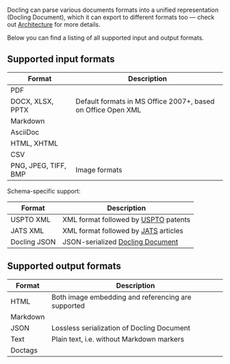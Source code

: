 Docling can parse various documents formats into a unified representation (Docling
Document), which it can export to different formats too — check out
[Architecture](../concepts/architecture.md) for more details.

Below you can find a listing of all supported input and output formats.

## Supported input formats

| Format | Description |
|--------|-------------|
| PDF | |
| DOCX, XLSX, PPTX | Default formats in MS Office 2007+, based on Office Open XML |
| Markdown | |
| AsciiDoc | |
| HTML, XHTML | |
| CSV | |
| PNG, JPEG, TIFF, BMP | Image formats |

Schema-specific support:

| Format | Description |
|--------|-------------|
| USPTO XML | XML format followed by [USPTO](https://www.uspto.gov/patents) patents |
| JATS XML | XML format followed by [JATS](https://jats.nlm.nih.gov/) articles |
| Docling JSON | JSON-serialized [Docling Document](../concepts/docling_document.md) |

## Supported output formats

| Format | Description |
|--------|-------------|
| HTML | Both image embedding and referencing are supported |
| Markdown | |
| JSON | Lossless serialization of Docling Document |
| Text | Plain text, i.e. without Markdown markers |
| Doctags | |
